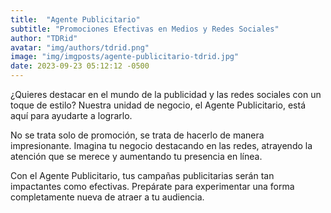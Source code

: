 ```yaml
---
title:  "Agente Publicitario"
subtitle: "Promociones Efectivas en Medios y Redes Sociales"
author: "TDRid"
avatar: "img/authors/tdrid.png"
image: "img/imgposts/agente-publicitario-tdrid.jpg"
date: 2023-09-23 05:12:12 -0500
---
```

<!-- Imagen: Utiliza una imagen que represente el impacto positivo en la presencia en línea de un negocio. -->

¿Quieres destacar en el mundo de la publicidad y las redes sociales con un toque de estilo? Nuestra unidad de negocio, el Agente Publicitario, está aquí para ayudarte a lograrlo.

No se trata solo de promoción, se trata de hacerlo de manera impresionante. Imagina tu negocio destacando en las redes, atrayendo la atención que se merece y aumentando tu presencia en línea.

Con el Agente Publicitario, tus campañas publicitarias serán tan impactantes como efectivas. Prepárate para experimentar una forma completamente nueva de atraer a tu audiencia.
